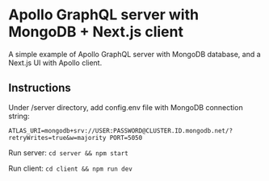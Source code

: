# Apollo GraphQL server with MongoDB + Next.js client

A simple example of Apollo GraphQL server with MongoDB database, and a Next.js UI with Apollo client.

## Instructions

Under /server directory, add config.env file with MongoDB connection string:

`ATLAS_URI=mongodb+srv://USER:PASSWORD@CLUSTER.ID.mongodb.net/?retryWrites=true&w=majority
PORT=5050`

Run server: `cd server && npm start`

Run client: `cd client && npm run dev`
